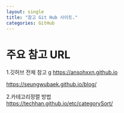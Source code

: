```yaml
---
layout: single
title: "참고 Git Hub 사이트."
categories: GitHub
---
```

# 주요 참고 URL
1.깃허브 전체 참고  g
<https://ansohxxn.github.io>

<https://seungwubaek.github.io/blog/>

2.카테고리정렬 방법  
<https://techhan.github.io/etc/categorySort/>

